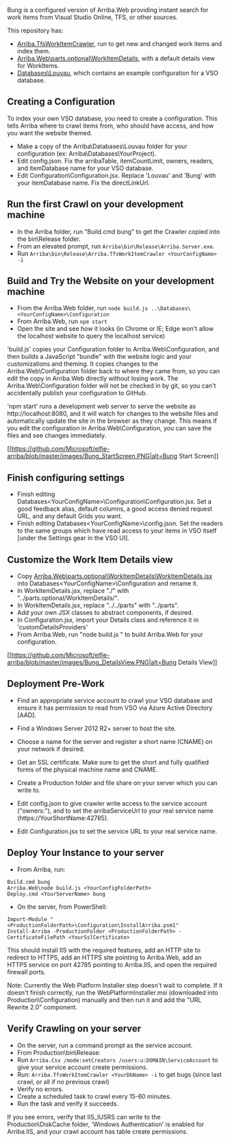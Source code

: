 Bung is a configured version of Arriba.Web providing instant search for work items from Visual Studio Online, TFS, or other sources. 

This repository has:
- [Arriba.TfsWorkItemCrawler](https://github.com/Microsoft/elfie-arriba/tree/master/Arriba/Tools/Arriba.TfsWorkItemCrawler), run to get new and changed work items and index them.
- [Arriba.Web\parts.optional\WorkItemDetails](https://github.com/Microsoft/elfie-arriba/tree/master/Arriba/Arriba.Web/parts.optional/WorkItemDetails), with a default details view for WorkItems.
- [Databases\Louvau](https://github.com/Microsoft/elfie-arriba/tree/master/Arriba/Databases/Louvau), which contains an example configuration for a VSO database.

## Creating a Configuration
To index your own VSO database, you need to create a configuration. This tells Arriba where to crawl items from, who should have access, and how you want the website themed.

- Make a copy of the Arriba\Databases\Louvau folder for your configuration (ex: Arriba\Databases\YourProject).
- Edit config.json. Fix the arribaTable, itemCountLimit, owners, readers, and itemDatabase name for your VSO database.
- Edit Configuration\Configuration.jsx. Replace 'Louvau' and 'Bung' with your itemDatabase name. Fix the directLinkUrl.

## Run the first Crawl on your development machine
- In the Arriba folder, run "Build.cmd bung" to get the Crawler copied into the bin\Release folder.
- From an elevated prompt, run `Arriba\bin\Release\Arriba.Server.exe`.
- Run `Arriba\bin\Release\Arriba.TfsWorkItemCrawler <YourConfigName> -i`

## Build and Try the Website on your development machine
- From the Arriba.Web folder, run `node build.js ..\Databases\<YourConfigName>\Configuration`
- From Arriba.Web, run `npm start`
- Open the site and see how it looks (in Chrome or IE; Edge won't allow the localhost website to query the localhost service)

'build.js' copies your Configuration folder to Arriba.Web\Configuration, and then builds a JavaScript "bundle" with the website logic and your customizations and theming. It copies changes to the Arriba.Web\Configuration folder back to where they came from, so you can edit the copy in Arriba.Web directly without losing work. The Arriba.Web\Configuration folder will not be checked in by git, so you can't accidentally publish your configuration to GitHub.

'npm start' runs a development web server to serve the website as http://localhost:8080, and it will watch for changes to the website files and automatically update the site in the browser as they change. This means if you edit the configuration in Arriba.Web\Configuration, you can save the files and see changes immediately.

[[https://github.com/Microsoft/elfie-arriba/blob/master/images/Bung_StartScreen.PNG|alt=Bung Start Screen]]

## Finish configuring settings
- Finish editing Databases\<YourConfigName>\Configuration\Configuration.jsx. Set a good feedback alias, default columns, a good access denied request URL, and any default Grids you want.
- Finish editing Databases\<YourConfigName>\config.json. Set the readers to the same groups which have read access to your items in VSO itself [under the Settings gear in the VSO UI]. 

## Customize the Work Item Details view
- Copy [Arriba.Web\parts.optional\WorkItemDetails\WorkItemDetails.jsx](https://github.com/Microsoft/elfie-arriba/blob/master/Arriba/Arriba.Web/parts.optional/WorkItemDetails/WorkItemDetails.jsx) into Databases\<YourConfigName>\Configuration and rename it.
- In WorkItemDetails.jsx, replace "./" with "../parts.optional/WorkItemDetails/".
- In WorkItemDetails.jsx, replace "../../parts" with "../parts".
- Add your own JSX classes to abstract components, if desired.
- In Configuration.jsx, import your Details class and reference it in 'customDetailsProviders'
- From Arriba.Web, run "node build.js <YourConfigFolderPath>" to build Arriba.Web for your configuration.

[[https://github.com/Microsoft/elfie-arriba/blob/master/images/Bung_DetailsView.PNG|alt=Bung Details View]]

## Deployment Pre-Work
- Find an appropriate service account to crawl your VSO database and ensure it has permission to read from VSO via Azure Active Directory [AAD].
- Find a Windows Server 2012 R2+ server to host the site.
- Choose a name for the server and register a short name (CNAME) on your network if desired.
- Get an SSL certificate. Make sure to get the short and fully qualified forms of the physical machine name and CNAME.
- Create a Production folder and file share on your server which you can write to.

- Edit config.json to give crawler write access to the service account ("owners:"), and to set the arribaServiceUrl to your real service name (https://YourShortName:42785).
- Edit Configuration.jsx to set the service URL to your real service name.

## Deploy Your Instance to your server
- From Arriba, run:
```
Build.cmd bung
Arriba.Web\node build.js <YourConfigFolderPath>
Deploy.cmd <YourServerName> bung
```

- On the server, from PowerShell:
```
Import-Module "<ProductionFolderPath>\Configuration\InstallArriba.psm1"
Install-Arriba -ProductionFolder <ProductionFolderPath> -CertificateFilePath <YourSslCertificate>
```

This should install IIS with the required features, add an HTTP site to redirect to HTTPS, add an HTTPS site pointing to Arriba.Web, add an HTTPS service on port 42785 pointing to Arriba.IIS, and open the required firewall ports.

Note: Currently the Web Platform Installer step doesn't wait to complete. If it doesn't finish correctly, run the WebPlatformInstaller.msi (downloaded into Production\Configuration) manually and then run it and add the "URL Rewrite 2.0" component.

## Verify Crawling on your server
- On the server, run a command prompt as the service account.
- From Production\bin\Release:
- Run `Arriba.Csv /mode:setCreators /users:u:DOMAIN\ServiceAccount` to give your service account create permissions.
- Run: `Arriba.TfsWorkItemCrawler <YourDbName> -i` to get bugs (since last crawl, or all if no previous crawl)
- Verify no errors.
- Create a scheduled task to crawl every 15-60 minutes.
- Run the task and verify it succeeds.

If you see errors, verify that IIS_IUSRS can write to the Production\DiskCache folder, 'Windows Authentication' is enabled for Arriba.IIS, and your crawl account has table create permissions.